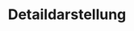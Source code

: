 ---
title: Detaildarstellung
custom_title:
  html: PAGES.DETAIL
  menu: PAGES.DETAIL_MENU_TITLE
visible: true
routes:
  default: '/trefferanzeige'
content_header_disabled: true
---